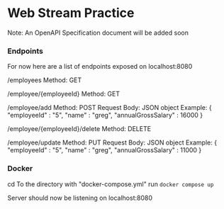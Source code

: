 # Web Stream Practice

Note: An OpenAPI Specification document will be added soon

### Endpoints

For now here are a list of endpoints exposed on localhost:8080

/employees
Method: GET

/employee/{employeeId}
Method: GET

/employee/add
Method: POST
Request Body: JSON object
Example: 
{
    "employeeId" : "5",
    "name" : "greg",
    "annualGrossSalary" : 16000
}

/employee/{employeeId}/delete
Method: DELETE

/employee/update
Method: PUT
Request Body: JSON object
Example:
{
    "employeeId" : "5",
    "name" : "greg",
    "annualGrossSalary" : 11000
}

### Docker

cd To the directory with "docker-compose.yml"
run `docker compose up`

Server should now be listening on localhost:8080